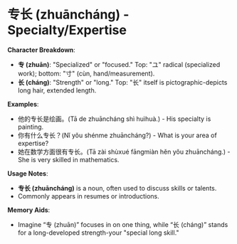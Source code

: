 # **专长 (zhuāncháng) - Specialty/Expertise**

**Character Breakdown**:  
- **专 (zhuān)**: "Specialized" or "focused." Top: "ユ" radical (specialized work); bottom: "寸" (cùn, hand/measurement).  
- **长 (cháng)**: "Strength" or "long." Top: "长" itself is pictographic-depicts long hair, extended length.

**Examples**:  
- 他的专长是绘画。(Tā de zhuāncháng shì huìhuà.) - His specialty is painting.  
- 你有什么专长？(Nǐ yǒu shénme zhuāncháng?) - What is your area of expertise?  
- 她在数学方面很有专长。(Tā zài shùxué fāngmiàn hěn yǒu zhuāncháng.) - She is very skilled in mathematics.

**Usage Notes**:  
- **专长 (zhuāncháng)** is a noun, often used to discuss skills or talents.  
- Commonly appears in resumes or introductions.

**Memory Aids**:  
- Imagine “专 (zhuān)” focuses in on one thing, while “长 (cháng)” stands for a long-developed strength-your "special long skill."